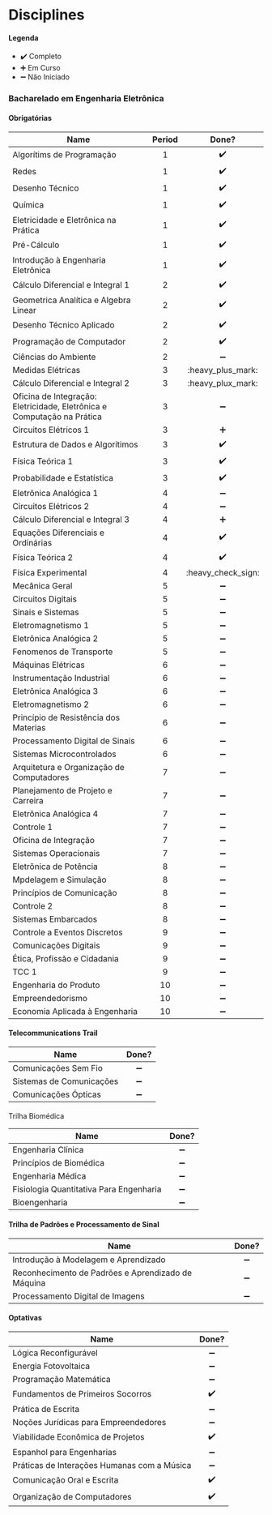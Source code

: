 
# Disciplines

#### Legenda
* :heavy_check_mark:  Completo
* :heavy_plus_sign:   Em Curso
* :heavy_minus_sign:  Não Iniciado


### Bacharelado em Engenharia Eletrônica

#### Obrigatórias

| Name                                                                        | Period |  Done?        |
| --------------------------------------------------------------------------- |:-: | :----------------: |
| Algorítims de Programação                                                   | 1  | :heavy_check_mark: |
| Redes                                                                       | 1  | :heavy_check_mark: |
| Desenho Técnico                                                             | 1  | :heavy_check_mark: |
| Química                                                                     | 1  | :heavy_check_mark: |
| Eletricidade e Eletrônica na Prática                                        | 1  | :heavy_check_mark: |
| Pré-Cálculo                                                                 | 1  | :heavy_check_mark: |
| Introdução à Engenharia Eletrônica                                          | 1  | :heavy_check_mark: |
| Cálculo Diferencial e Integral 1                                            | 2  | :heavy_check_mark: |
| Geometrica Analítica e Algebra Linear                                       | 2  | :heavy_check_mark: |
| Desenho Técnico Aplicado                                                    | 2  | :heavy_check_mark: |
| Programação de Computador                                                   | 2  | :heavy_check_mark: |
| Ciências do Ambiente                                                        | 2  | :heavy_minus_sign: |
| Medidas Elétricas                                                           | 3  | :heavy_plus_mark:  |
| Cálculo Diferencial e Integral 2                                            | 3  | :heavy_plux_mark:  |
| Oficina de Integração: Eletricidade, Eletrônica e Computação na Prática     | 3  | :heavy_minus_sign: |
| Circuitos Elétricos 1                                                       | 3  | :heavy_plus_sign:  |
| Estrutura de Dados e Algorítimos                                            | 3  | :heavy_check_mark: |
| Física Teórica 1                                                            | 3  | :heavy_check_mark: |
| Probabilidade e Estatística                                                 | 3  | :heavy_check_mark: |
| Eletrônica Analógica 1                                                      | 4  | :heavy_minus_sign: |
| Circuitos Elétricos 2                                                       | 4  | :heavy_minus_sign: |
| Cálculo Diferencial e Integral 3                                            | 4  | :heavy_plus_sign: |
| Equações Diferenciais e Ordinárias                                          | 4  | :heavy_check_mark: |
| Física Teórica 2                                                            | 4  | :heavy_check_mark: |
| Física Experimental                                                         | 4  | :heavy_check_sign: |
| Mecânica Geral                                                              | 5  | :heavy_minus_sign: |
| Circuitos Digitais                                                          | 5  | :heavy_minus_sign: |
| Sinais e Sistemas                                                           | 5  | :heavy_minus_sign: |
| Eletromagnetismo 1                                                          | 5  | :heavy_minus_sign: |
| Eletrônica Analógica 2                                                      | 5  | :heavy_minus_sign: |
| Fenomenos de Transporte                                                     | 5  | :heavy_minus_sign: |
| Máquinas Elétricas                                                          | 6  | :heavy_minus_sign: |
| Instrumentação Industrial                                                   | 6  | :heavy_minus_sign: |
| Eletrônica Analógica 3                                                      | 6  | :heavy_minus_sign: |
| Eletromagnetismo 2                                                          | 6  | :heavy_minus_sign: |
| Princípio de Resistência dos Materias                                       | 6  | :heavy_minus_sign: |
| Processamento Digital de Sinais                                             | 6  | :heavy_minus_sign: |
| Sistemas Microcontrolados                                                   | 6  | :heavy_minus_sign: |
| Arquitetura e Organização de Computadores                                   | 7  | :heavy_minus_sign: |
| Planejamento de Projeto e Carreira                                          | 7  | :heavy_minus_sign: |
| Eletrônica Analógica 4                                                      | 7  | :heavy_minus_sign: |
| Controle 1                                                                  | 7  | :heavy_minus_sign: |
| Oficina de Integração                                                       | 7  | :heavy_minus_sign: |
| Sistemas Operacionais                                                       | 7  | :heavy_minus_sign: |
| Eletrônica de Potência                                                      | 8  | :heavy_minus_sign: |
| Mpdelagem e Simulação                                                       | 8  | :heavy_minus_sign: |
| Princípios de Comunicação                                                   | 8  | :heavy_minus_sign: |
| Controle 2                                                                  | 8  | :heavy_minus_sign: |
| Sistemas Embarcados                                                         | 8  | :heavy_minus_sign: |
| Controle a Eventos Discretos                                                | 9  | :heavy_minus_sign: |
| Comunicações Digitais                                                       | 9  | :heavy_minus_sign: |
| Ética, Profissão e Cidadania                                                | 9  | :heavy_minus_sign: |
| TCC 1                                                                       | 9  | :heavy_minus_sign: |
| Engenharia do Produto                                                       | 10 | :heavy_minus_sign: |
| Empreendedorismo                                                            | 10 | :heavy_minus_sign: |
| Economia Aplicada à Engenharia                                              | 10 | :heavy_minus_sign: |


#### Telecommunications Trail

| Name                                                                        |       Done?        |
| --------------------------------------------------------------------------- | :----------------: |
| Comunicações Sem Fio                                                        | :heavy_minus_sign: |
| Sistemas de Comunicações                                                    | :heavy_minus_sign: |
| Comunicações Ópticas                                                        | :heavy_minus_sign: |


#### 
Trilha Biomédica

| Name                                                                        |       Done?        |
| --------------------------------------------------------------------------- | :----------------: |
| Engenharia Clínica                                                          | :heavy_minus_sign: |
| Princípios de Biomédica                                                     | :heavy_minus_sign: |
| Engenharia Médica                                                           | :heavy_minus_sign: |
| Fisiologia Quantitativa Para Engenharia                                     | :heavy_minus_sign: |
| Bioengenharia                                                               | :heavy_minus_sign: |


#### Trilha de Padrões e Processamento de Sinal

| Name                                                                        |       Done?        |
| --------------------------------------------------------------------------- | :----------------: |
| Introdução à Modelagem e Aprendizado                                        | :heavy_minus_sign: |
| Reconhecimento de Padrões e Aprendizado de Máquina                          | :heavy_minus_sign: |
| Processamento Digital de Imagens                                            | :heavy_minus_sign: |



#### Optativas

| Name                                                                        |       Done?        |
| --------------------------------------------------------------------------- | :----------------: |
| Lógica Reconfigurável                                                       | :heavy_minus_sign: |
| Energia Fotovoltaica                                                        | :heavy_minus_sign: |
| Programação Matemática                                                      | :heavy_minus_sign: |
| Fundamentos de Primeiros Socorros                                           | :heavy_check_mark: |
| Prática de Escrita                                                          | :heavy_minus_sign: |
| Noções Jurídicas para Empreendedores                                        | :heavy_minus_sign: |
| Viabilidade Econômica de Projetos                                           | :heavy_check_mark: |
| Espanhol para Engenharias                                                   | :heavy_minus_sign: |
| Práticas de Interações Humanas com a Música                                 | :heavy_minus_sign: |
| Comunicação Oral e Escrita                                                  | :heavy_check_mark: |
| Organização de Computadores                                                 | :heavy_check_mark: |

